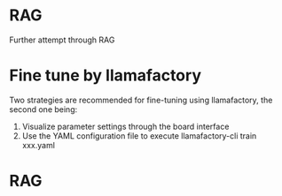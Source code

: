 # RAG
Further attempt through RAG

# Fine tune by llamafactory
Two strategies are recommended for fine-tuning using llamafactory, the second one being:
1. Visualize parameter settings through the board interface
2. Use the YAML configuration file to execute llamafactory-cli train xxx.yaml

# RAG
